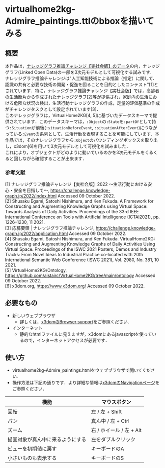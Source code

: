 # virtualhome2kg-Admire_paintings.ttlのbboxを描いてみる

## 概要
本作品は，[ナレッジグラフ推論チャレンジ【実社会版】のデータ](https://github.com/KnowledgeGraphJapan/KGRC-RDF/tree/kgrc4si)の内，ナレッジグラフ(Linked Open Data)の一部を3次元モデルとして可視化する試みです．  
ナレッジグラフ推論チャレンジは"人工知能技術による推論（推定）に関して、認識の共有と必要な技術の開発・促進を図ることを目的としたコンテスト"[1]とされています．特に，ナレッジグラフ推論チャレンジ【実社会版】では，高齢者の生活断片から作成されたナレッジグラフ[2]等が提供され，家庭内の生活における危険な状況の検出，生活行動ナレッジグラフの作成，定量的評価基準の作成がチャレンジタスクとして設定されています[3]．  
このナレッジグラフは，VirtualHome2KG[4, 5]に基づいたデータスキーマで提供されています．このデータスキーマは，`:Object`の`:State`を`:partOf`として持つ`:Situation`が前後(`:situationBeforeEvent`, `:situationAfterEvent`)につながっている`:Event`の系列として，生活行動を表現することを可能にしています．本作品では，そのナレッジグラフから`:Object`のバウンディングボックスを取り出し，x3dom[6]を用いて3次元モデルとして可視化を試みました．  
これにより，オブジェクトがどのように動いているのかを3次元モデルをくるくると回しながら確認することが出来ます．

### 参考文献
[1] ナレッジグラフ推論チャレンジ【実社会版】2022 〜生活行動における安心・安全を目指して〜, https://challenge.knowledge-graph.jp/2022/index.html Accessed 09 October 2022.  
[2] Shusaku Egami, Satoshi Nishimura, and Ken Fukuda. A Framework for Constructing and Augmenting Knowledge Graphs using Virtual Space: Towards Analysis of Daily Activities. Proceedings of the 33rd IEEE International Conference on Tools with Artificial Intelligence (ICTAI2021), pp. 1226–1230, 11 2021.  
[3] 応募要領 | ナレッジグラフ推論チャレンジ, https://challenge.knowledge-graph.jp/2022/application.html Accessed 09 October 2022.  
[4] Shusaku Egami, Satoshi Nishimura, and Ken Fukuda. VirtualHome2KG: Constructing and Augmenting Knowledge Graphs of Daily Activities Using Virtual Space. Proceedings of the ISWC 2021 Posters, Demos and Industry Tracks: From Novel Ideas to Industrial Practice co-located with 20th International Semantic Web Conference (ISWC 2021), Vol. 2980, No. 381, 10 2021.  
[5] VirtualHome2KG/Ontology, https://github.com/aistairc/VirtualHome2KG/tree/main/ontology Accessed 09 October 2022.  
[6] x3dom.org, https://www.x3dom.org/ Accessed 09 October 2022.  


## 必要なもの
- 新しいウェブブラウザ
  - 詳しくは，[x3domのBrowser support](https://www.x3dom.org/contact/)をご参照ください．
- インターネット
  - 静的なhtmlファイルに見えますが，x3domにあるjavascriptを使っているので，インターネットアクセスが必要です．

## 使い方
- virtualhome2kg-Admire_paintings.htmlをウェブブラウザで開いてください．  
- 操作方法は下記の通りです．より詳細な情報は[x3domのNavigationページ](https://doc.x3dom.org/tutorials/animationInteraction/navigation/index.html)をご参照ください．

|機能|	マウスボタン|
|----|----|
|回転|	左 / 左 + Shift|
|パン|	真ん中 / 左 + Ctrl|
|ズーム|	右 / ホイール / 左 + Alt|
|描画対象が真ん中に来るようにする|	左をダブルクリック|
|ビューを初期値に戻す|	キーボードのA|
|小さいものも表示する|	キーボードのS|
